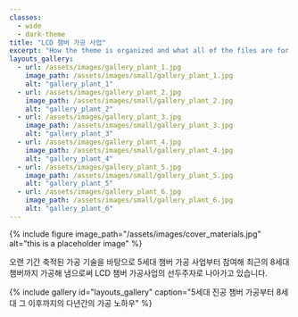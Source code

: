 ```yaml
---
classes: 
  - wide
  - dark-theme
title: "LCD 챔버 가공 사업"
excerpt: "How the theme is organized and what all of the files are for."
layouts_gallery:
  - url: /assets/images/gallery_plant_1.jpg
    image_path: /assets/images/small/gallery_plant_1.jpg
    alt: "gallery_plant_1"
  - url: /assets/images/gallery_plant_2.jpg
    image_path: /assets/images/small/gallery_plant_2.jpg
    alt: "gallery_plant_2"
  - url: /assets/images/gallery_plant_3.jpg
    image_path: /assets/images/small/gallery_plant_3.jpg
    alt: "gallery_plant_3"
  - url: /assets/images/gallery_plant_4.jpg
    image_path: /assets/images/small/gallery_plant_4.jpg
    alt: "gallery_plant_4"
  - url: /assets/images/gallery_plant_5.jpg
    image_path: /assets/images/small/gallery_plant_5.jpg
    alt: "gallery_plant_5"
  - url: /assets/images/gallery_plant_6.jpg
    image_path: /assets/images/small/gallery_plant_6.jpg
    alt: "gallery_plant_6"
---
```


{% include figure image_path="/assets/images/cover_materials.jpg" alt="this is a placeholder image" %}

오랜 기간 축적된 가공 기술을 바탕으로 5세대 챔버 가공 사업부터 참여해 최근의 8세대 챔버까지 가공해 냄으로써 LCD 챔버 가공사업의 선두주자로 나아가고 있습니다.

{% include gallery id="layouts_gallery" caption="5세대 진공 챔버 가공부터 8세대 그 이후까지의 다년간의 가공 노하우" %}
